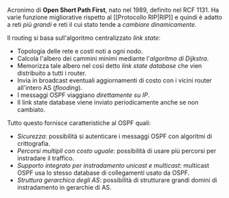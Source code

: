 Acronimo di __Open Short Path First__, nato nel 1989, definito nel RCF 1131.
Ha varie funzione migliorative rispetto al [[Protocollo RIP|RIP]] e quindi è adatto a reti _più grandi_ e reti il cui stato tende a _cambiare dinamicamente_.

Il routing si basa sull'algoritmo centralizzato _link state_:
- Topologia delle rete e costi noti a ogni nodo.
- Calcola l'albero dei cammini minimi mediante l'_algoritmo di Dijkstra_.
- Memorizza tale albero nel così detto _link state database_ che vien distribuito a tutti i router.
- Invia in broadcast eventuali aggiornamenti di costo con i vicini router all'intero AS (_flooding_).
- I messaggi OSPF viaggiano _direttamente su IP_.
- Il link state database viene inviato periodicamente anche se non cambiato.

Tutto questo fornisce caratteristiche al OSPF quali:
- _Sicurezza_: possibilità si autenticare i messaggi OSPF con algoritmi di crittografia.
- _Percorsi multipli con costo uguale_: possibilità di usare più percorsi per instradare il traffico.
- _Supporto integrato per instradamento unicast e multicast_: multicast OSPF usa lo stesso database di collegamenti usato da OSPF.
- _Struttura gerarchica degli AS_: possibilità di strutturare grandi domini di instradamento in gerarchie di AS.